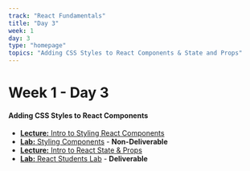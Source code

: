 ```yaml
---
track: "React Fundamentals"
title: "Day 3"
week: 1
day: 3
type: "homepage"
topics: "Adding CSS Styles to React Components & State and Props"
---
```



# Week 1 - Day 3

#### Adding CSS Styles to React Components
- [**Lecture:** Intro to Styling React Components](/react-fundamentals/week-1/day-3/lecture-materials/intro-to-styling-components/)
- [**Lab:** Styling Components](/react-fundamentals/week-1/day-3/labs/styling-components-lab/) - **Non-Deliverable**
- [**Lecture:** Intro to React State & Props](/react-fundamentals/week-1/day-3/lecture-materials/intro-to-react-state-and-props/)
- [**Lab:** React Students Lab](/react-fundamentals/week-1/day-3/labs/react-students-lab/) - **Deliverable**